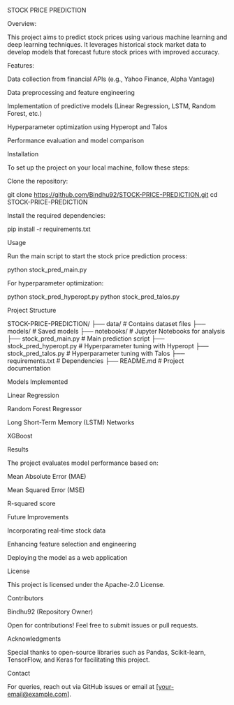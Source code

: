 STOCK PRICE PREDICTION

Overview:

This project aims to predict stock prices using various machine learning and deep learning techniques. It leverages historical stock market data to develop models that forecast future stock prices with improved accuracy.

Features:

Data collection from financial APIs (e.g., Yahoo Finance, Alpha Vantage)

Data preprocessing and feature engineering

Implementation of predictive models (Linear Regression, LSTM, Random Forest, etc.)

Hyperparameter optimization using Hyperopt and Talos

Performance evaluation and model comparison

Installation

To set up the project on your local machine, follow these steps:

Clone the repository:

git clone https://github.com/Bindhu92/STOCK-PRICE-PREDICTION.git
cd STOCK-PRICE-PREDICTION

Install the required dependencies:

pip install -r requirements.txt

Usage

Run the main script to start the stock price prediction process:

python stock_pred_main.py

For hyperparameter optimization:

python stock_pred_hyperopt.py
python stock_pred_talos.py

Project Structure

STOCK-PRICE-PREDICTION/
├── data/                  # Contains dataset files
├── models/                # Saved models
├── notebooks/             # Jupyter Notebooks for analysis
├── stock_pred_main.py     # Main prediction script
├── stock_pred_hyperopt.py # Hyperparameter tuning with Hyperopt
├── stock_pred_talos.py    # Hyperparameter tuning with Talos
├── requirements.txt       # Dependencies
├── README.md              # Project documentation

Models Implemented

Linear Regression

Random Forest Regressor

Long Short-Term Memory (LSTM) Networks

XGBoost

Results

The project evaluates model performance based on:

Mean Absolute Error (MAE)

Mean Squared Error (MSE)

R-squared score

Future Improvements

Incorporating real-time stock data

Enhancing feature selection and engineering

Deploying the model as a web application

License

This project is licensed under the Apache-2.0 License.

Contributors

Bindhu92 (Repository Owner)

Open for contributions! Feel free to submit issues or pull requests.

Acknowledgments

Special thanks to open-source libraries such as Pandas, Scikit-learn, TensorFlow, and Keras for facilitating this project.

Contact

For queries, reach out via GitHub issues or email at [your-email@example.com].

